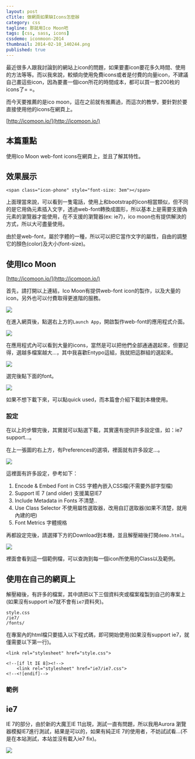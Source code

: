 ```yaml
---
layout: post
cTitle: 做網頁如果缺Icons怎麼辦
category: css
tagline: 那就用Ico Moon吧
tags: [css, sass, icons]
cssdemo: iconmoon-2014
thumbnail: 2014-02-10_140244.png
published: true
---
```


最近很多人跟我討論到的網站上icon的問題，如果要畫icon要花多久時間、使用的方法等等。而以我來說，較傾向使用免費icons或者是付費的向量icon，不建議自己畫這些icon，因為要畫一個icon所花的時間成本，都可以買一套200枚的icons了= =。

而今天要推薦的是ico moon，這在之前就有推薦過，而這次的教學，要針對於要直接使用他的icons在網頁上。

[http://icomoon.io/](http://icomoon.io/)

<!-- more -->

## 本篇重點

使用Ico Moon web-font icons在網頁上，並且了解其特性。

## 效果展示

<div class="demo">
	<span class="icon-phone" style="font-size: 3em"></span>
</div>

	<span class="icon-phone" style="font-size: 3em"></span>

上面理當來說，可以看到一隻電話，使用上和bootstrap的icon相當類似，但不同的是它用偽元素插入文字，透過web-font轉換成圖形，所以基本上是需要支援偽元素的瀏覽器才能使用，在不支援的瀏覽器(ex: ie7)，ico moon也有提供解決的方式，所以大可盡量使用。

由於是web-font，屬於字體的一種，所以可以把它當作文字的屬性，自由的調整它的顏色(color)及大小(font-size)。


## 使用Ico Moon

[http://icomoon.io/](http://icomoon.io/)

首先，請打開以上連結，Ico Moon有提供web-font icon的製作，以及大量的icon，另外也可以付費取得更進階的服務。

![](/images/2014-02-10_140341.png)

在進入網頁後，點選右上方的`Launch App`，開啟製作web-font的應用程式介面。

![](/images/2014-02-10_140515.png)

在應用程式內可以看到大量的icons，當然是可以把他們全部通通選起來，但要記得，選越多檔案越大...，其中我喜歡Entypo這組，我就把這群組的選起來。

![](/images/2014-02-10_140534.png)

選完後點下面的font。

![](/images/2014-02-10_140621.png)

如果不想下載下來，可以點quick used，而本篇會介紹下載到本機使用。

### 設定

在以上的步驟完後，其實就可以點選下載，其實還有提供許多設定值，如：ie7 support...。

在上一張圖的右上方，有Preferences的選項，裡面就有許多設定...。

![](/images/2014-02-10_140830.png)

這裡面有許多設定，參考如下：

1. Encode & Embed Font in CSS 字體內嵌入CSS檔(不需要外部字型檔)
2. Support IE 7 (and older) 支援萬惡IE7
3. Include Metadata in Fonts 不清楚..
4. Use Class Selector 不使用屬性選取器，改用自訂選取器(如果不清楚，就用內建的吧)
5. Font Metrics 字體規格

再都設定完後，請選擇下方的Download到本機，並且解壓縮後打開`demo.html`。


![](/images/2014-02-10_141039.png)

裡面會看到這一個範例檔，可以查詢到每一個icon所使用的Class以及範例。

## 使用在自己的網頁上

解壓縮後，有許多的檔案，其中請把以下三個資料夾或檔案複製到自己的專案上(如果沒有support ie7就不會有`ie7`資料夾)。

	style.css  
	/ie7/ 
	/fonts/

在專案內的html檔只要插入以下程式碼，即可開始使用(如果沒有support ie7，就僅需要以下第一行)。

	<link rel="stylesheet" href="style.css">

	<!--[if lt IE 8]><!-->
		<link rel="stylesheet" href="ie7/ie7.css">	
	<!--<![endif]-->

### 範例

<div class="demo">
	<span class="icon-feather" style="font-size: 3em"></span>
</div>

## ie7

IE 7的部分，由於新的大魔王IE 11出現，測試一直有問題，所以我用Aurora 瀏覽器模擬IE7進行測試，結果是可以的，如果有純正IE 7的使用者，不妨試試看...(不是在本站測試，本站並沒有載入ie7 fix)。

![](/images/2014-02-10_143144.png)